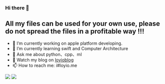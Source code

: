 ### Hi there 👋

## All my files can be used for your own use, please do not spread the files in a profitable way !!!

- 🔭 I’m currently working on apple platform developing.
- 🌱 I’m currently learning swift and Computer Architecture
- 💬 Ask me about python、cpp、ml
- 📔 Watch my blog on [loyioblog](https://github.com/loyio/blog/issues)
- 📫 How to reach me: i#loyio.me



<img src="https://github-readme-stats.vercel.app/api?username=loyio" />

<img src="https://github-readme-stats.vercel.app/api/top-langs/?username=loyio&langs_count=8" />
